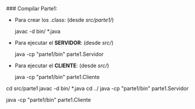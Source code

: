 ### Compilar Parte1:

- Para crear los .class: (desde _src/parte1/_)

    javac -d bin/ *.java

- Para ejecutar el __SERVIDOR__: (desde _src/_)

    java -cp "parte1/bin" parte1.Servidor

- Para ejecutar el __CLIENTE__: (desde _src/_)
    
    java -cp "parte1/bin" parte1.Cliente
    

cd src/parte1
javac -d bin/ *.java
cd ../
java -cp "parte1/bin" parte1.Servidor


java -cp "parte1/bin" parte1.Cliente
